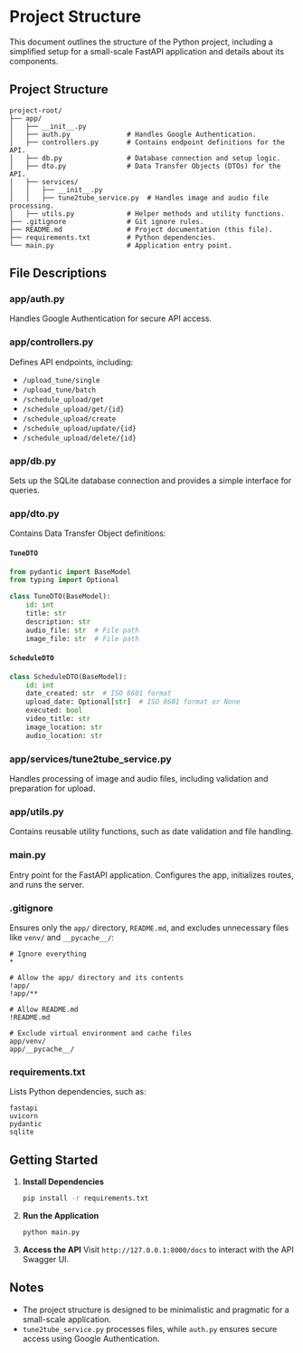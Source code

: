 # Project Structure

This document outlines the structure of the Python project, including a simplified setup for a small-scale FastAPI application and details about its components.

## Project Structure

```
project-root/
├── app/
│   ├── __init__.py
│   ├── auth.py              # Handles Google Authentication.
│   ├── controllers.py       # Contains endpoint definitions for the API.
│   ├── db.py                # Database connection and setup logic.
│   ├── dto.py               # Data Transfer Objects (DTOs) for the API.
│   ├── services/
│   │   ├── __init__.py
│   │   ├── tune2tube_service.py  # Handles image and audio file processing.
│   ├── utils.py             # Helper methods and utility functions.
├── .gitignore               # Git ignore rules.
├── README.md                # Project documentation (this file).
├── requirements.txt         # Python dependencies.
└── main.py                  # Application entry point.
```

## File Descriptions

### **app/auth.py**
Handles Google Authentication for secure API access.

### **app/controllers.py**
Defines API endpoints, including:
- `/upload_tune/single`
- `/upload_tune/batch`
- `/schedule_upload/get`
- `/schedule_upload/get/{id}`
- `/schedule_upload/create`
- `/schedule_upload/update/{id}`
- `/schedule_upload/delete/{id}`

### **app/db.py**
Sets up the SQLite database connection and provides a simple interface for queries.

### **app/dto.py**
Contains Data Transfer Object definitions:

#### `TuneDTO`
```python
from pydantic import BaseModel
from typing import Optional

class TuneDTO(BaseModel):
    id: int
    title: str
    description: str
    audio_file: str  # File path
    image_file: str  # File path
```

#### `ScheduleDTO`
```python
class ScheduleDTO(BaseModel):
    id: int
    date_created: str  # ISO 8601 format
    upload_date: Optional[str]  # ISO 8601 format or None
    executed: bool
    video_title: str
    image_location: str
    audio_location: str
```

### **app/services/tune2tube_service.py**
Handles processing of image and audio files, including validation and preparation for upload.

### **app/utils.py**
Contains reusable utility functions, such as date validation and file handling.

### **main.py**
Entry point for the FastAPI application. Configures the app, initializes routes, and runs the server.

### **.gitignore**
Ensures only the `app/` directory, `README.md`, and excludes unnecessary files like `venv/` and `__pycache__/`:
```
# Ignore everything
*

# Allow the app/ directory and its contents
!app/
!app/**

# Allow README.md
!README.md

# Exclude virtual environment and cache files
app/venv/
app/__pycache__/
```

### **requirements.txt**
Lists Python dependencies, such as:
```
fastapi
uvicorn
pydantic
sqlite
```

## Getting Started

1. **Install Dependencies**
   ```bash
   pip install -r requirements.txt
   ```

2. **Run the Application**
   ```bash
   python main.py
   ```

3. **Access the API**
   Visit `http://127.0.0.1:8000/docs` to interact with the API Swagger UI.

## Notes
- The project structure is designed to be minimalistic and pragmatic for a small-scale application.
- `tune2tube_service.py` processes files, while `auth.py` ensures secure access using Google Authentication.

